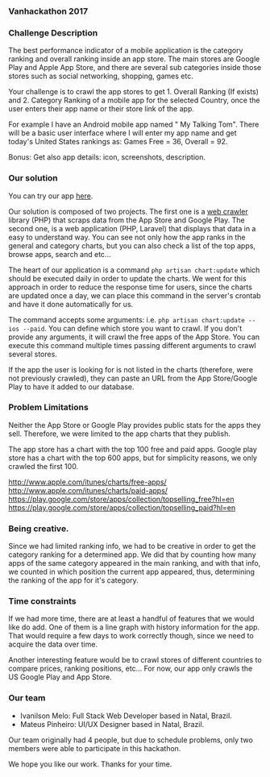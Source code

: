 ### Vanhackathon 2017

### Challenge Description
The best performance indicator of a mobile application is the category ranking and overall ranking inside an app store. The main stores are Google Play and Apple App Store, and there are several sub categories inside those stores such as social networking, shopping, games etc.

Your challenge is to crawl the app stores to get 1. Overall Ranking (If exists) and 2. Category Ranking of a mobile app for the selected Country, once the user enters their app name or their store link of the app.

For example I have an Android mobile app named " My Talking Tom". There will be a basic user interface where I will enter my app name and get today's United States rankings as: Games Free = 36, Overall = 92.

Bonus: Get also app details: icon, screenshots, description.


### Our solution

You can try our app [here](https://storecrawler.ivmelo.me).

Our solution is composed of two projects. The first one is a [web crawler](https://github.com/ivmelo/store-scrapper) library (PHP) that scraps data from the App Store and Google Play. The second one, is a web application (PHP, Laravel) that displays that data in a easy to understand way. You can see not only how the app ranks in the general and category charts, but you can also check a list of the top apps, browse apps, search and etc...

The heart of our application is a command `php artisan chart:update` which should be executed daily in order to update the charts. We went for this approach in order to reduce the response time for users, since the charts are updated once a day, we can place this command in the server's crontab and have it done automatically for us.

The command accepts some arguments: i.e. `php artisan chart:update --ios --paid`. You can define which store you want to crawl. If you don't provide any arguments, it will crawl the free apps of the App Store. You can execute this command multiple times passing different arguments to crawl several stores.

If the app the user is looking for is not listed in the charts (therefore, were not previously crawled), they can paste an URL from the App Store/Google Play to have it added to our database.

### Problem Limitations
Neither the App Store or Google Play provides public stats for the apps they sell. Therefore, we were limited to the app charts that they publish.

The app store has a chart with the top 100 free and paid apps. Google play store has a chart with the top 600 apps, but for simplicity reasons, we only crawled the first 100.

http://www.apple.com/itunes/charts/free-apps/
http://www.apple.com/itunes/charts/paid-apps/
https://play.google.com/store/apps/collection/topselling_free?hl=en
https://play.google.com/store/apps/collection/topselling_paid?hl=en

### Being creative.
Since we had limited ranking info, we had to be creative in order to get the category ranking for a determined app. We did that by counting how many apps of the same category appeared in the main ranking, and with that info, we counted in which position the current app appeared, thus, determining the ranking of the app for it's category.

### Time constraints
If we had more time, there are at least a handful of features that we would like do add. One of them is a line graph with history information for the app. That would require a few days to work correctly though, since we need to acquire the data over time.

Another interesting feature would be to crawl stores of different countries to compare prices, ranking positions, etc... For now, our app only crawls the US Google Play and App Store.

### Our team
- Ivanilson Melo: Full Stack Web Developer based in Natal, Brazil.
- Mateus Pinheiro: UI/UX Designer based in Natal, Brazil.

Our team originally had 4 people, but due to schedule problems, only two members were able to participate in this hackathon.

We hope you like our work. Thanks for your time.

